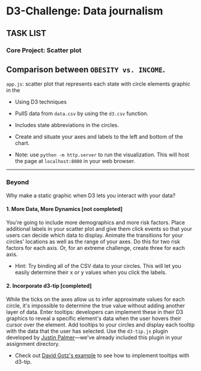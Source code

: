 # D3-Challenge: Data journalism

## TASK LIST

### Core Project: Scatter plot 

## Comparison between `OBESITY vs. INCOME`.

`app.js`: scatter plot that represents each state with circle elements graphic in the 
* Using D3 techniques 
* PullS data from `data.csv` by using the `d3.csv` function. 

* Includes state abbreviations in the circles.

* Create and situate your axes and labels to the left and bottom of the chart.

* Note: use `python -m http.server` to run the visualization. This will host the page at `localhost:8000` in your web browser.

- - -

### Beyond

Why make a static graphic when D3 lets you interact with your data?


#### 1. More Data, More Dynamics [not completed]

You're going to include more demographics and more risk factors. Place additional labels in your scatter plot and give them click events so that your users can decide which data to display. Animate the transitions for your circles' locations as well as the range of your axes. Do this for two risk factors for each axis. Or, for an extreme challenge, create three for each axis.

* Hint: Try binding all of the CSV data to your circles. This will let you easily determine their x or y values when you click the labels.

#### 2. Incorporate d3-tip [completed]

While the ticks on the axes allow us to infer approximate values for each circle, it's impossible to determine the true value without adding another layer of data. Enter tooltips: developers can implement these in their D3 graphics to reveal a specific element's data when the user hovers their cursor over the element. Add tooltips to your circles and display each tooltip with the data that the user has selected. Use the `d3-tip.js` plugin developed by [Justin Palmer](https://github.com/Caged)—we've already included this plugin in your assignment directory.


* Check out [David Gotz's example](https://bl.ocks.org/davegotz/bd54b56723c154d25eedde6504d30ad7) to see how to implement tooltips with d3-tip.
